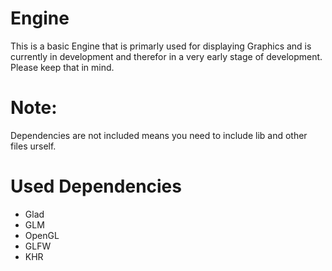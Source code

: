 # Engine
This is a basic Engine that is primarly used for displaying Graphics and is currently in development and therefor in a very early stage of development. Please keep that in mind.

# Note:
Dependencies are not included means you need to include lib and other files urself.

# Used Dependencies
- Glad
- GLM
- OpenGL
- GLFW
- KHR

